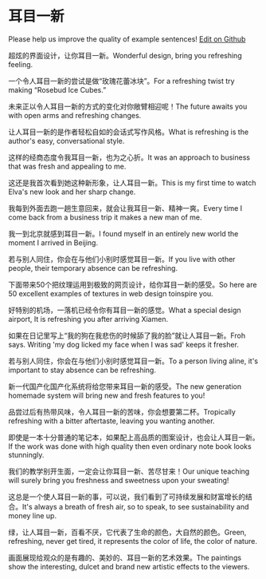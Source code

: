 # 耳目一新

Please help us improve the quality of example sentences! [Edit on Github](https://github.com/jiyushe/jiyu-example-sentence-source/blob/main/chinese/ermuyixin.md)

<p><span class="chinese">超炫的界面设计，让你耳目一新。</span><span class="english">Wonderful design, bring you refreshing feeling.</span></p>

<p><span class="chinese">一个令人耳目一新的尝试是做“玫瑰花蕾冰块”。</span><span class="english">For a refreshing twist try making “Rosebud Ice Cubes.”</span></p>

<p><span class="chinese">未来正以令人耳目一新的方式的变化对你敞臂相迎呢！</span><span class="english">The future awaits you with open arms and refreshing changes.</span></p>

<p><span class="chinese">让人耳目一新的是作者轻松自如的会话式写作风格。</span><span class="english">What is refreshing is the author's easy, conversational style.</span></p>

<p><span class="chinese">这样的经商态度令我耳目一新，也为之心折。</span><span class="english">It was an approach to business that was fresh and appealing to me.</span></p>

<p><span class="chinese">这还是我首次看到她这种新形象，让人耳目一新。</span><span class="english">This is my first time to watch Elva's new look and her sharp change.</span></p>

<p><span class="chinese">我每到外面去跑一趟生意回来，就会让我耳目一新、精神一爽。</span><span class="english">Every time I come back from a business trip it makes a new man of me.</span></p>

<p><span class="chinese">我一到北京就感到耳目一新。</span><span class="english">I found myself in an entirely new world the moment I arrived in Beijing.</span></p>

<p><span class="chinese">若与别人同住，你会在与他们小别时感觉耳目一新。</span><span class="english">If you live with other people, their temporary absence can be refreshing.</span></p>

<p><span class="chinese">下面带来50个把纹理运用到极致的网页设计，给你耳目一新的感受。</span><span class="english">So here are 50 excellent examples of textures in web design toinspire you.</span></p>

<p><span class="chinese">好特别的机场，一落机已经令你有耳目一新的感觉。</span><span class="english">What a special design airport, It is refreshing you after arriving Xiamen.</span></p>

<p><span class="chinese">如果在日记里写上“我的狗在我悲伤的时候舔了我的脸”就让人耳目一新。</span><span class="english">Froh says. Writing 'my dog licked my face when I was sad' keeps it fresher.</span></p>

<p><span class="chinese">若与别人同住，你会在与他们小别时感觉耳目一新。</span><span class="english">To a person living aline, it's important to stay absence can be refreshing.</span></p>

<p><span class="chinese">新一代国产化国产化系统将给您带来耳目一新的感受。</span><span class="english">The new generation homemade system will bring new and fresh features to you!</span></p>

<p><span class="chinese">品尝过后有热带风味，令人耳目一新的苦味，你会想要第二杯。</span><span class="english">Tropically refreshing with a bitter aftertaste, leaving you wanting another.</span></p>

<p><span class="chinese">即使是一本十分普通的笔记本，如果配上高品质的图案设计，也会让人耳目一新。</span><span class="english">If the work was done with high quality then even ordinary note book looks stunningly.</span></p>

<p><span class="chinese">我们的教学别开生面，一定会让你耳目一新、苦尽甘来！</span><span class="english">Our unique teaching will surely bring you freshness and sweetness upon your sweating!</span></p>

<p><span class="chinese">这总是一个使人耳目一新的事，可以说，我们看到了可持续发展和财富增长的结合。</span><span class="english">It's always a breath of fresh air, so to speak, to see sustainability and money line up.</span></p>

<p><span class="chinese">绿，让人耳目一新，百看不厌，它代表了生命的颜色，大自然的颜色。</span><span class="english">Green, refreshing, never get tired, it represents the color of life, the color of nature.</span></p>

<p><span class="chinese">画面展现给观众的是有趣的、美妙的、耳目一新的艺术效果。</span><span class="english">The paintings show the interesting, dulcet and brand new artistic effects to the viewers.</span></p>

